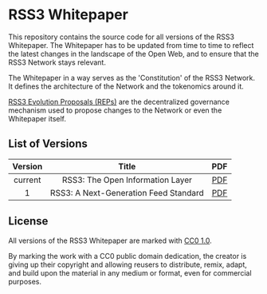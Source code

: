 # RSS3 Whitepaper

This repository contains the source code for all versions of the RSS3 Whitepaper.
The Whitepaper has to be updated from time to time to reflect the latest changes in the landscape of the Open Web, and to ensure that the RSS3 Network stays relevant.

The Whitepaper in a way serves as the 'Constitution' of the RSS3 Network.
It defines the architecture of the Network and the tokenomics around it.

[RSS3 Evolution Proposals (REPs)](https://github.com/RSS3-Network/REPs) are the decentralized governance mechanism used to propose changes to the Network or even the Whitepaper itself.

## List of Versions

| Version |                 Title                 |               PDF               |
| :-----: | :-----------------------------------: | :-----------------------------: |
| current |    RSS3: The Open Information Layer   | [PDF](./current/whitepaper.pdf) |
|    1    | RSS3: A Next-Generation Feed Standard |    [PDF](./v1/whitepaper.pdf)   |

## License

All versions of the RSS3 Whitepaper are marked with [CC0 1.0](./LICENSE).

By marking the work with a CC0 public domain dedication, the creator is giving up their copyright and allowing reusers to distribute, remix, adapt, and build upon the material in any medium or format, even for commercial purposes.
